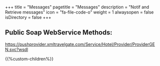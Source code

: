 +++
title = "Messages"
pagetitle = "Messages"
description = "Notif and Retrieve messages"
icon = "fa-file-code-o" 
weight = 1
alwaysopen = false
isDirectory = false
+++

## Public Soap WebService Methods:

<https://pushprovider.xmltravelgate.com/Service/Hotel/Provider/ProviderGEN.svc?wsdl>

{{%custom-children%}}
